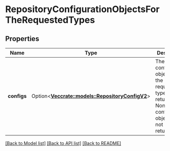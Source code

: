 # RepositoryConfigurationObjectsForTheRequestedTypes

## Properties

Name | Type | Description | Notes
------------ | ------------- | ------------- | -------------
**configs** | Option<[**Vec<crate::models::RepositoryConfigV2>**](RepositoryConfig_V2.md)> | The existing configuration objects for the requested types will be returned. Non-existing config objects will not be returned. | [optional]

[[Back to Model list]](../README.md#documentation-for-models) [[Back to API list]](../README.md#documentation-for-api-endpoints) [[Back to README]](../README.md)


